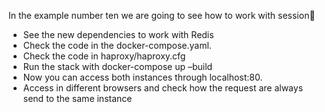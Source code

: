 In the example number ten we are going to see how to work with session

* See the new dependencies to work with Redis
* Check the code in the docker-compose.yaml.
* Check the code in haproxy/haproxy.cfg
* Run the stack with docker-compose up –build
* Now you can access both instances through localhost:80.
* Access in different browsers and check how the request are always send to the same instance
